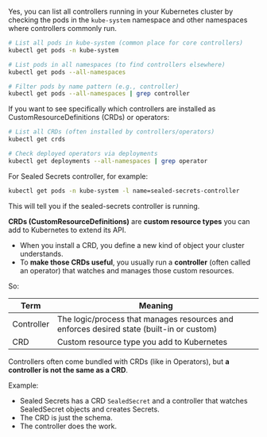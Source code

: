 Yes, you can list all controllers running in your Kubernetes cluster by checking the pods in the `kube-system` namespace and other namespaces where controllers commonly run.
```bash
# List all pods in kube-system (common place for core controllers)
kubectl get pods -n kube-system

# List pods in all namespaces (to find controllers elsewhere)
kubectl get pods --all-namespaces

# Filter pods by name pattern (e.g., controller)
kubectl get pods --all-namespaces | grep controller
```

If you want to see specifically which controllers are installed as CustomResourceDefinitions (CRDs) or operators:
```bash
# List all CRDs (often installed by controllers/operators)
kubectl get crds

# Check deployed operators via deployments
kubectl get deployments --all-namespaces | grep operator
```

For Sealed Secrets controller, for example:
```bash
kubectl get pods -n kube-system -l name=sealed-secrets-controller
```

This will tell you if the sealed-secrets controller is running.

**CRDs (CustomResourceDefinitions)** are **custom resource types** you can add to Kubernetes to extend its API.

- When you install a CRD, you define a new kind of object your cluster understands.
- To **make those CRDs useful**, you usually run a **controller** (often called an operator) that watches and manages those custom resources.

So:

|Term|Meaning|
|---|---|
|Controller|The logic/process that manages resources and enforces desired state (built-in or custom)|
|CRD|Custom resource type you add to Kubernetes|

Controllers often come bundled with CRDs (like in Operators), but **a controller is not the same as a CRD**.

Example:

- Sealed Secrets has a CRD `SealedSecret` and a controller that watches SealedSecret objects and creates Secrets.
- The CRD is just the schema.
- The controller does the work.
